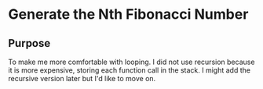 # Generate the Nth Fibonacci Number

## Purpose
To make me more comfortable with looping.
I did not use recursion because it is more expensive, storing each function call in the stack. I might add the recursive version later but I'd like to move on.
